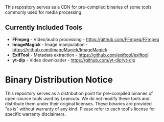 This repository serves as a CDN for pre-compiled binaries of some tools commonly used for media processing.

## Currently Included Tools

- **FFmpeg** - Video/audio processing - https://github.com/FFmpeg/FFmpeg
- **ImageMagick** - Image manipulation - https://github.com/ImageMagick/ImageMagick
- **ExifTool** - Metadata extraction - https://github.com/exiftool/exiftool
- **yt-dlp** - Video downloader - https://github.com/yt-dlp/yt-dlp

# Binary Distribution Notice

This repository serves as a distribution point for pre-compiled binaries of open-source tools used by Leancuts. We do not modify these tools and distribute them under their original licenses. These binaries are provided "as is" without warranty of any kind. Please refer to each tool's license for specific warranty disclaimers.
